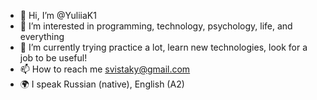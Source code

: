 - 👋 Hi, I’m @YuliiaK1
- 👀 I’m interested in programming, technology, psychology, life, and everything
- 🌱 I’m currently trying practice a lot, learn new technologies, look for a job to be useful!
- 📫 How to reach me svistaky@gmail.com
- 🌍 I speak Russian (native), English (A2)

<!---
YuliiaK1/YuliiaK1 is a ✨ special ✨ repository because its `README.md` (this file) appears on your GitHub profile.
You can click the Preview link to take a look at your changes.
--->

